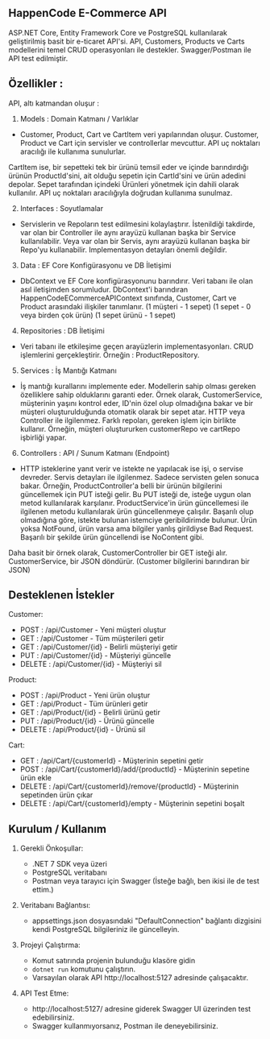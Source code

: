 HappenCode E-Commerce API
-----------------------------------------
ASP.NET Core, Entity Framework Core ve PostgreSQL kullanılarak geliştirilmiş basit bir e-ticaret API'si.
API, Customers, Products ve Carts modellerini temel CRUD operasyonları ile destekler.
Swagger/Postman ile API test edilmiştir.

Özellikler :
-----------------------------------------
API, altı katmandan oluşur :

1) Models : Domain Katmanı / Varlıklar
- Customer, Product, Cart ve CartItem veri yapılarından oluşur.
Customer, Product ve Cart için servisler ve controllerlar mevcuttur.
API uç noktaları aracılığı ile kullanıma sunulurlar.

CartItem ise, bir sepetteki tek bir ürünü temsil eder ve içinde barındırdığı ürünün ProductId'sini, ait olduğu sepetin için CartId'sini ve ürün adedini depolar. 
Sepet tarafından içindeki Ürünleri yönetmek için dahili olarak kullanılır.
API uç noktaları aracılığıyla doğrudan kullanıma sunulmaz.


2) Interfaces : Soyutlamalar
- Servislerin ve Repoların test edilmesini kolaylaştırır.
İstenildiği takdirde, var olan bir Controller ile aynı arayüzü kullanan başka bir Service kullanılabilir.
Veya var olan bir Servis, aynı arayüzü kullanan başka bir Repo'yu kullanabilir.
Implementasyon detayları önemli değildir.

3) Data : EF Core Konfigürasyonu ve DB İletişimi
- DbContext ve EF Core konfigürasyonunu barındırır. Veri tabanı ile olan asıl iletişimden sorumludur.
DbContext'i barındıran HappenCodeECommerceAPIContext sınıfında, Customer, Cart ve Product arasındaki ilişkiler tanımlanır.
(1 müşteri - 1 sepet)
(1 sepet - 0 veya birden çok ürün)
(1 sepet ürünü - 1 sepet)

4) Repositories : DB İletişimi
- Veri tabanı ile etkileşime geçen arayüzlerin implementasyonları.
CRUD işlemlerini gerçekleştirir.
Örneğin : ProductRepository.

5) Services : İş Mantığı Katmanı
- İş mantığı kurallarını implemente eder. Modellerin sahip olması gereken özelliklere sahip olduklarını garanti eder.
Örnek olarak, CustomerService, müşterinin yaşını kontrol eder, ID'nin özel olup olmadığına bakar ve bir müşteri oluşturulduğunda otomatik olarak bir sepet atar.
HTTP veya Controller ile ilgilenmez. 
Farklı repoları, gereken işlem için birlikte kullanır. Örneğin, müşteri oluştururken customerRepo ve cartRepo işbirliği yapar.

6) Controllers : API / Sunum Katmanı (Endpoint)
- HTTP isteklerine yanıt verir ve istekte ne yapılacak ise işi, o servise devreder.
Servis detayları ile ilgilenmez. Sadece servisten gelen sonuca bakar.
Örneğin, ProductController'a belli bir ürünün bilgilerini güncellemek için PUT isteği gelir.
Bu PUT isteği de, isteğe uygun olan metod kullanılarak karşılanır.
ProductService'in ürün güncellemesi ile ilgilenen metodu kullanılarak ürün güncellenmeye çalışılır.
Başarılı olup olmadığına göre, istekte bulunan istemciye geribildirimde bulunur.
Ürün yoksa NotFound, ürün varsa ama bilgiler yanlış girildiyse Bad Request.
Başarılı bir şekilde ürün güncellendi ise NoContent gibi.

Daha basit bir örnek olarak, CustomerController bir GET isteği alır.
CustomerService, bir JSON döndürür. (Customer bilgilerini barındıran bir JSON)

Desteklenen İstekler
----------------------------
Customer:
- POST   : /api/Customer                - Yeni müşteri oluştur
- GET    : /api/Customer                - Tüm müşterileri getir
- GET    : /api/Customer/{id}           - Belirli müşteriyi getir
- PUT    : /api/Customer/{id}           - Müşteriyi güncelle
- DELETE : /api/Customer/{id}           - Müşteriyi sil

Product:
- POST     : /api/Product                 - Yeni ürün oluştur
- GET      : /api/Product                 - Tüm ürünleri getir
- GET      : /api/Product/{id}            - Belirli ürünü getir
- PUT      : /api/Product/{id}            - Ürünü güncelle
- DELETE   : /api/Product/{id}            - Ürünü sil

Cart:
- GET     : /api/Cart/{customerId}                        - Müşterinin sepetini getir
- POST    : /api/Cart/{customerId}/add/{productId}        - Müşterinin sepetine ürün ekle
- DELETE  : /api/Cart/{customerId}/remove/{productId}     - Müşterinin sepetinden ürün çıkar
- DELETE  : /api/Cart/{customerId}/empty                  - Müşterinin sepetini boşalt

Kurulum / Kullanım
----------------------------
1) Gerekli Önkoşullar:
   - .NET 7 SDK veya üzeri
   - PostgreSQL veritabanı
   - Postman veya tarayıcı için Swagger (İsteğe bağlı, ben ikisi ile de test ettim.)

2) Veritabanı Bağlantısı:
   - appsettings.json dosyasındaki "DefaultConnection" bağlantı dizgisini kendi PostgreSQL bilgileriniz ile güncelleyin.

3) Projeyi Çalıştırma:
   - Komut satırında projenin bulunduğu klasöre gidin
   - `dotnet run` komutunu çalıştırın.
   - Varsayılan olarak API http://localhost:5127 adresinde çalışacaktır.

4) API Test Etme:
   - http://localhost:5127/ adresine giderek Swagger UI üzerinden test edebilirsiniz.
   - Swagger kullanmıyorsanız, Postman ile deneyebilirsiniz.
